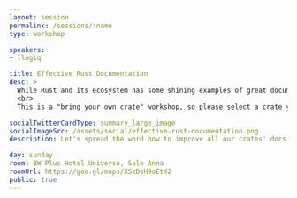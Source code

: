 ```yaml
---
layout: session
permalink: /sessions/:name
type: workshop

speakers:
- llogiq

title: Effective Rust Documentation
desc: >
  While Rust and its ecosystem has some shining examples of great documentation, there's still a lot to do. So let's spread the word how to improve all our crates' docs. Because they deserve it.
  <br>
  This is a "bring your own crate" workshop, so please select a crate you want to document or improve documentation on. For those undecided, I will maintain a list of "docs wanted" crates during the talks day to distribute crates randomly.

socialTwitterCardType: summary_large_image
socialImageSrc: /assets/social/effective-rust-documentation.png
description: Let's spread the word how to improve all our crates' docs. Because they deserve it.

day: sunday
room: BW Plus Hotel Universo, Sale Anna
roomUrl: https://goo.gl/maps/XSzDsH9oEtK2
public: true
---
```

